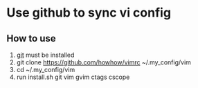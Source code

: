 # Use github to sync vi config

## How to use
1. [git](https://git-scm.com/) must be installed
2. git clone https://github.com/howhow/vimrc ~/.my_config/vim
3. cd ~/.my_config/vim
4. run install.sh git vim gvim ctags cscope
